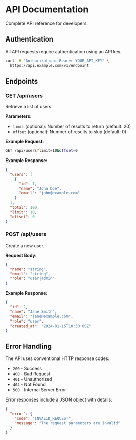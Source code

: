 
# API Documentation

Complete API reference for developers.

## Authentication

All API requests require authentication using an API key.

```bash
curl -H "Authorization: Bearer YOUR_API_KEY" \
  https://api.example.com/v1/endpoint
```

## Endpoints

### GET /api/users

Retrieve a list of users.

**Parameters:**
- `limit` (optional): Number of results to return (default: 20)
- `offset` (optional): Number of results to skip (default: 0)

**Example Request:**
```bash
GET /api/users?limit=10&offset=0
```

**Example Response:**
```json
{
  "users": [
    {
      "id": 1,
      "name": "John Doe",
      "email": "john@example.com"
    }
  ],
  "total": 100,
  "limit": 10,
  "offset": 0
}
```

### POST /api/users

Create a new user.

**Request Body:**
```json
{
  "name": "string",
  "email": "string",
  "role": "user|admin"
}
```

**Example Response:**
```json
{
  "id": 2,
  "name": "Jane Smith",
  "email": "jane@example.com",
  "role": "user",
  "created_at": "2024-01-15T10:30:00Z"
}
```

## Error Handling

The API uses conventional HTTP response codes:

- `200` - Success
- `400` - Bad Request
- `401` - Unauthorized
- `404` - Not Found
- `500` - Internal Server Error

Error responses include a JSON object with details:

```json
{
  "error": {
    "code": "INVALID_REQUEST",
    "message": "The request parameters are invalid"
  }
}
```
